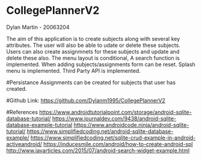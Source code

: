 # CollegePlannerV2
Dylan Martin - 20063204

The aim of this application is to create subjects along with several key attributes. The user will also be able to udate or delete these subjects. Users can also create assignmnets for these subjects and update and delete these also. The menu layout is conditional, A search function is implemented. When adding subjects/assignments form can be reset. Splash menu is implemented. Third Party API is implemented.


#Persistance Assignments can be created for subjects that user has created.

#Github Link: https://github.com/Dylanm1995/CollegePlannerV2

#References https://www.androidtutorialpoint.com/storage/android-sqlite-database-tutorial/ 
https://www.journaldev.com/9438/android-sqlite-database-example-tutorial 
https://www.androidcode.ninja/android-sqlite-tutorial/ 
https://www.simplifiedcoding.net/android-sqlite-database-example/ 
https://www.simplifiedcoding.net/sqlite-crud-example-in-android-activeandroid/ 
https://inducesmile.com/android/how-to-create-android-spl
http://www.javarticles.com/2015/07/android-search-widget-example.html
